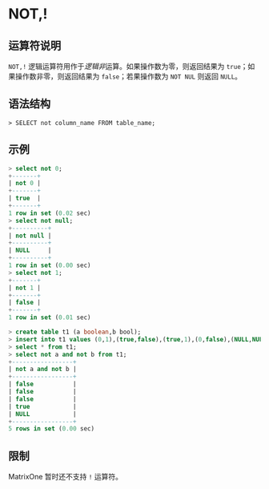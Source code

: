 # **NOT,!**

## **运算符说明**

`NOT,!` 逻辑运算符用作于*逻辑非*运算。如果操作数为零，则返回结果为 `true`；如果操作数非零，则返回结果为 `false`；若果操作数为 `NOT NUL` 则返回 `NULL`。

## **语法结构**

```
> SELECT not column_name FROM table_name;
```

## **示例**

```sql
> select not 0;
+-------+
| not 0 |
+-------+
| true  |
+-------+
1 row in set (0.02 sec)
> select not null;
+----------+
| not null |
+----------+
| NULL     |
+----------+
1 row in set (0.00 sec)
> select not 1;
+-------+
| not 1 |
+-------+
| false |
+-------+
1 row in set (0.01 sec)
```

```sql
> create table t1 (a boolean,b bool);
> insert into t1 values (0,1),(true,false),(true,1),(0,false),(NULL,NULL);
> select * from t1;
> select not a and not b from t1;
+-----------------+
| not a and not b |
+-----------------+
| false           |
| false           |
| false           |
| true            |
| NULL            |
+-----------------+
5 rows in set (0.00 sec)
```

## **限制**

MatrixOne 暂时还不支持 `!` 运算符。
